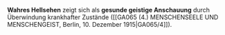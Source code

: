 
**Wahres Hellsehen** zeigt sich als **gesunde geistige Anschauung** durch Überwindung krankhafter Zustände ([[GA065 (4.) MENSCHENSEELE UND MENSCHENGEIST, Berlin, 10. Dezember 1915|GA065/4]]).
